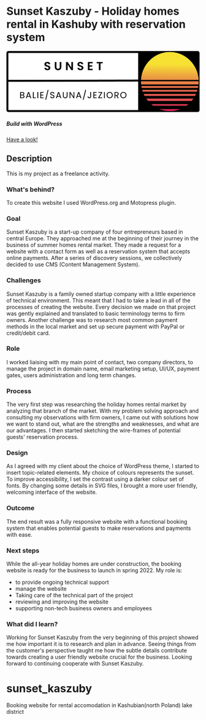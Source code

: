 # Sunset Kaszuby - Holiday homes rental in Kashuby with reservation system


![Sunset Kaszuby - accomodation in Kashuby.](sunset_logo.png)
##### Build with WordPress

[Have a look! ](https://sunsetkaszuby.pl/)


## Description

This is my project as a freelance activity. 

### What's behind?

To create this website I used WordPress.org and Motopress plugin. 


### Goal

Sunset Kaszuby is a start-up company of four entrepreneurs based in central Europe. They approached me at the beginning of their journey in the business of summer homes rental market. They made a request for a website with a  contact form as well as a reservation system that accepts online payments. After a series of discovery sessions, we collectively decided to use CMS (Content Management System).

### Challenges

Sunset Kaszuby is a family owned startup company with a little experience of technical environment. This meant that I had to take a lead in all of the processes of creating the website. Every decision we made on that project was gently explained and translated to basic terminology terms to firm owners. Another challenge was to research most common payment methods in the local market and set up secure payment with PayPal or credit/debit card.

### Role

I worked liaising with my main point of contact, two company directors, to manage the project in domain name, email marketing setup, UI/UX, payment gates, users administration and long term changes.

### Process

The very first step was researching the holiday homes rental market by analyzing that branch of the market. With my problem solving approach and consulting my observations with firm owners, I came out with solutions how we want to stand out, what are the strengths and weaknesses, and what are our advantages. I then started sketching the wire-frames of potential guests' reservation process.

### Design

As I agreed with my client about the choice of WordPress theme, I started to insert topic-related elements. My choice of colours represents the sunset. To improve accessibility, I set the contrast using a darker colour set of fonts. By changing some details in SVG files, I brought a more user friendly, welcoming interface of the website. 

### Outcome

The end result was a fully responsive website with a functional booking system that enables potential guests to make reservations and payments with ease.

### Next steps

While the all-year holiday homes are under construction, the booking website is ready for the business to launch in spring 2022. My role is:
  - to provide ongoing technical support
  - manage the website
  - Taking care of the technical part of the project
  - reviewing and improving the website
  - supporting non-tech business owners and employees

### What did I learn?

Working for Sunset Kaszuby from the very beginning of this project showed me how important it is to research and plan in advance. Seeing things from the customer's perspective  taught me how the subtle details contribute towards creating a user friendly website crucial for the business. Looking forward to continuing cooperate with Sunset Kaszuby.




# sunset_kaszuby
Booking website for rental accomodation in Kashubian(north Poland) lake district
